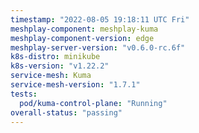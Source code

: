```yaml
---
timestamp: "2022-08-05 19:18:11 UTC Fri"
meshplay-component: meshplay-kuma
meshplay-component-version: edge
meshplay-server-version: "v0.6.0-rc.6f"
k8s-distro: minikube
k8s-version: "v1.22.2"
service-mesh: Kuma
service-mesh-version: "1.7.1"
tests:
  pod/kuma-control-plane: "Running"
overall-status: "passing"
---
```

